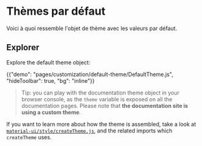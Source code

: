 # Thèmes par défaut

<p class="description">Voici à quoi ressemble l'objet de thème avec les valeurs par défaut.</p>

## Explorer

Explore the default theme object:

{{"demo": "pages/customization/default-theme/DefaultTheme.js", "hideToolbar": true, "bg": "inline"}}

> Tip: you can play with the documentation theme object in your browser console, as the `theme` variable is exposed on all the documentation pages. Please note that **the documentation site is using a custom theme**.

If you want to learn more about how the theme is assembled, take a look at [`material-ui/style/createTheme.js`](https://github.com/mui-org/material-ui/blob/master/packages/material-ui/src/styles/createTheme.js), and the related imports which `createTheme` uses.